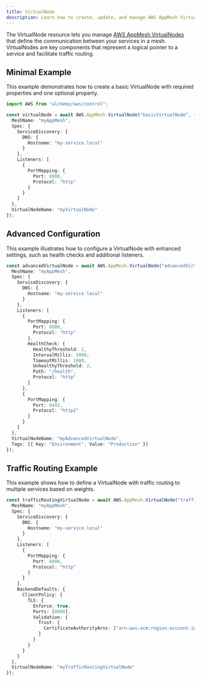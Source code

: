 ```yaml
---
title: VirtualNode
description: Learn how to create, update, and manage AWS AppMesh VirtualNodes using Alchemy Cloud Control.
---
```



The VirtualNode resource lets you manage [AWS AppMesh VirtualNodes](https://docs.aws.amazon.com/appmesh/latest/userguide/) that define the communication between your services in a mesh. VirtualNodes are key components that represent a logical pointer to a service and facilitate traffic routing.

## Minimal Example

This example demonstrates how to create a basic VirtualNode with required properties and one optional property.

```ts
import AWS from "alchemy/aws/control";

const virtualNode = await AWS.AppMesh.VirtualNode("basicVirtualNode", {
  MeshName: "myAppMesh",
  Spec: {
    ServiceDiscovery: {
      DNS: {
        Hostname: "my-service.local"
      }
    },
    Listeners: [
      {
        PortMapping: {
          Port: 8080,
          Protocol: "http"
        }
      }
    ]
  },
  VirtualNodeName: "myVirtualNode"
});
```

## Advanced Configuration

This example illustrates how to configure a VirtualNode with enhanced settings, such as health checks and additional listeners.

```ts
const advancedVirtualNode = await AWS.AppMesh.VirtualNode("advancedVirtualNode", {
  MeshName: "myAppMesh",
  Spec: {
    ServiceDiscovery: {
      DNS: {
        Hostname: "my-service.local"
      }
    },
    Listeners: [
      {
        PortMapping: {
          Port: 8080,
          Protocol: "http"
        },
        HealthCheck: {
          HealthyThreshold: 2,
          IntervalMillis: 5000,
          TimeoutMillis: 2000,
          UnhealthyThreshold: 2,
          Path: "/health",
          Protocol: "http"
        }
      },
      {
        PortMapping: {
          Port: 8443,
          Protocol: "http2"
        }
      }
    ]
  },
  VirtualNodeName: "myAdvancedVirtualNode",
  Tags: [{ Key: "Environment", Value: "Production" }]
});
```

## Traffic Routing Example

This example shows how to define a VirtualNode with traffic routing to multiple services based on weights.

```ts
const trafficRoutingVirtualNode = await AWS.AppMesh.VirtualNode("trafficRoutingVirtualNode", {
  MeshName: "myAppMesh",
  Spec: {
    ServiceDiscovery: {
      DNS: {
        Hostname: "my-service.local"
      }
    },
    Listeners: [
      {
        PortMapping: {
          Port: 8080,
          Protocol: "http"
        }
      }
    ],
    BackendDefaults: {
      ClientPolicy: {
        TLS: {
          Enforce: true,
          Ports: [8080],
          Validation: {
            Trust: {
              CertificateAuthorityArns: ["arn:aws:acm:region:account-id:certificate/certificate-id"]
            }
          }
        }
      }
    }
  },
  VirtualNodeName: "myTrafficRoutingVirtualNode"
});
```
